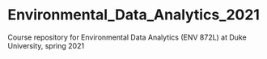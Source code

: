 # Environmental_Data_Analytics_2021
Course repository for Environmental Data Analytics (ENV 872L) at Duke University, spring 2021
